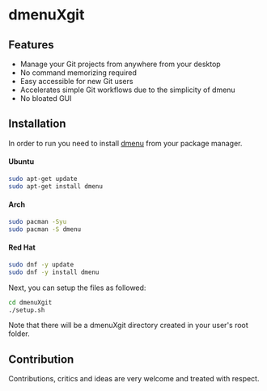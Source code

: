# dmenuXgit
## Features

- Manage your Git projects from anywhere from your desktop
- No command memorizing required 
- Easy accessible for new Git users
- Accelerates simple Git workflows due to the simplicity of dmenu
- No bloated GUI


## Installation

In order to run you need to install [dmenu](https://github.com/stilvoid/dmenu) from your package manager.

#### Ubuntu
```sh
sudo apt-get update
sudo apt-get install dmenu
```

#### Arch
```sh
sudo pacman -Syu
sudo pacman -S dmenu
```

#### Red Hat
```sh
sudo dnf -y update
sudo dnf -y install dmenu
```

Next, you can setup the files as followed:
```sh
cd dmenuXgit
./setup.sh
```
Note that there will be a dmenuXgit directory created in your user's root folder.

## Contribution
Contributions, critics and ideas are very welcome and treated with respect. 
